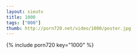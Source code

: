 ```yaml
--- 
layout: sieutv
title: 1000
tags: ["000"]
thumb: http://porn720.net/video/1000/poster.jpg
---
```

{% include porn720 key="1000" %} 
